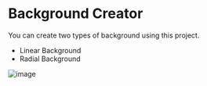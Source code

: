 # Background Creator

You can create two types of background using this project.
- Linear Background
- Radial Background
  
![image](https://github.com/pavitrachavda97/background-creator/assets/91004608/fec4dde9-0ec4-495e-bcd3-f73ccc0e4a6c)
